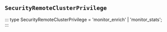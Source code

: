 ## `SecurityRemoteClusterPrivilege`
:::
type SecurityRemoteClusterPrivilege = 'monitor_enrich' | 'monitor_stats';
:::
